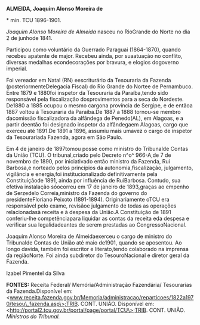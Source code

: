 **ALMEIDA, Joaquim Alonso Moreira de**

\* min. TCU 1896-1901.

*Joaquim Alonso Moreira de Almeida* nasceu no RioGrande do Norte no dia
2 de junhode 1841.

Participou como voluntário da Guerrado Paraguai (1864-1870), quando
recebeu apatente de major. Recebeu ainda, por suaatuação no conflito,
diversas medalhas econdecorações por bravura, e elogios dogoverno
imperial.

Foi vereador em Natal (RN) eescriturário da Tesouraria da Fazenda
(posteriormenteDelegacia Fiscal) do Rio Grande do Nortee de Pernambuco.
Entre 1879 e 1880foi inspetor da Tesouraria da Paraíba,tendo sido
responsável pela fiscalização dosprovimentos para a seca do Nordeste.
De1880 a 1885 ocupou o mesmo cargona província de Sergipe, e de entãoa
1887 voltou à Tesouraria da Paraíba.De 1887 a 1888 tornou-se membro
dacomissão fiscalizadora da alfândega de Penedo(AL), em Alagoas, e a
partir deentão foi designado inspetor da alfândegaem Alagoas, cargo que
exerceu até 1891.De 1891 a 1896, assumiu mais umavez o cargo de inspetor
da Tesourariada Fazenda, agora em São Paulo.

Em 4 de janeiro de 1897tomou posse como ministro do Tribunalde Contas da
União (TCU). O tribunal,criado pelo Decreto n^o^ 966-A,de 7 de novembro
de 1890, por iniciativado então ministro da Fazenda, Rui Barbosa,e
norteado pelos princípios da autonomia,fiscalização, julgamento,
vigilância e energia,foi institucionalizado definitivamente pela
Constituiçãode 1891, ainda por influência de RuiBarbosa. Contudo, sua
efetiva instalação sóocorreu em 17 de janeiro de 1893,graças ao empenho
de Serzedelo Correia,ministro da Fazenda do governo do
presidenteFloriano Peixoto (1891-1894). Originariamente oTCU era
responsável pelo exame, revisãoe julgamento de todas as operações
relacionadasà receita e à despesa da União.A Constituição de 1891
conferiu-lhe competênciapara liquidar as contas da receita eda despesa e
verificar sua legalidadeantes de serem prestadas ao CongressoNacional.

Joaquim Alonso Moreira de Almeidaexerceu o cargo de ministro do
Tribunalde Contas de União até maio de1901, quando se aposentou. Ao
longo davida, também foi escritor e literato,tendo colaborado na
imprensa da regiãoNorte. Foi ainda subdiretor do TesouroNacional e
diretor geral da Fazenda.

Izabel Pimentel da Silva

**FONTES:** Receita Federal/ Memória/Administração Fazendária/
Tesourarias da Fazenda.Disponível em:
\<www.receita.fazenda.gov.br/Memoria/administracao/reparticoes/1822a1970/tesou\_fazenda.asp\>;TRIB.
CONT. UNIÃO. Disponível em:
\<http://portal2.tcu.gov.br/portal/page/portal/TCU\>;TRIB. CONT. UNIÃO.
*Ministros do Tribunal.*
